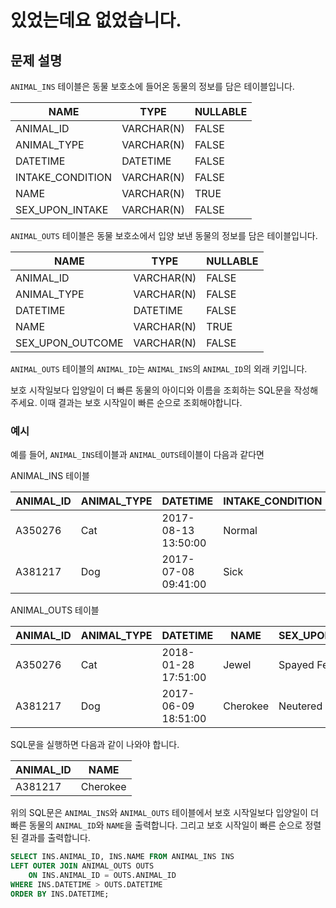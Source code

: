 # 있었는데요 없었습니다.

## 문제 설명

`ANIMAL_INS` 테이블은 동물 보호소에 들어온 동물의 정보를 담은 테이블입니다. 

NAME	| TYPE	| NULLABLE
----|-----|---------
ANIMAL_ID	| VARCHAR(N)	| FALSE
ANIMAL_TYPE	| VARCHAR(N)	| FALSE
DATETIME	| DATETIME	| FALSE
INTAKE_CONDITION	| VARCHAR(N)	| FALSE
NAME	| VARCHAR(N)	| TRUE
SEX_UPON_INTAKE	| VARCHAR(N)	| FALSE

`ANIMAL_OUTS` 테이블은 동물 보호소에서 입양 보낸 동물의 정보를 담은 테이블입니다. 

NAME	| TYPE	| NULLABLE
----|-----|-----
ANIMAL_ID	| VARCHAR(N)	| FALSE
ANIMAL_TYPE	| VARCHAR(N)	| FALSE
DATETIME	| DATETIME	| FALSE
NAME	| VARCHAR(N)	| TRUE
SEX_UPON_OUTCOME	| VARCHAR(N)	| FALSE

`ANIMAL_OUTS` 테이블의 `ANIMAL_ID`는 `ANIMAL_INS`의 `ANIMAL_ID`의 외래 키입니다.

보호 시작일보다 입양일이 더 빠른 동물의 아이디와 이름을 조회하는 SQL문을 작성해주세요. 이때 결과는 보호 시작일이 빠른 순으로 조회해야합니다.

### 예시
예를 들어, `ANIMAL_INS`테이블과 `ANIMAL_OUTS`테이블이 다음과 같다면

ANIMAL_INS 테이블

| ANIMAL_ID |	ANIMAL_TYPE |	DATETIME	          | INTAKE_CONDITION | NAME   | SEX_UPON_INTAKE  |
|-----------|--------------|------------------------|------------------------|-----------|---------------------------|
| A350276	  | Cat 	           | 2017-08-13 13:50:00	   | Normal	                        | Jewel	    | Spayed Female              |
| A381217	  | Dog	           | 2017-07-08 09:41:00	   | Sick	                        | Cherokee   | Neutered Male         |

ANIMAL_OUTS 테이블

| ANIMAL_ID | ANIMAL_TYPE | DATETIME             | NAME   | SEX_UPON_OUTCOME |
|-----------|---------------|-------------------|----------|-----------------|
| A350276   | Cat           | 2018-01-28 17:51:00 | Jewel    | Spayed Female   |
| A381217   | Dog           | 2017-06-09 18:51:00 | Cherokee | Neutered Male   |

SQL문을 실행하면 다음과 같이 나와야 합니다.

| ANIMAL_ID  | NAME     |
|-----------|----------|
| A381217    | Cherokee |


위의 SQL문은 `ANIMAL_INS`와 `ANIMAL_OUTS` 테이블에서 보호 시작일보다 입양일이 더 빠른 동물의 `ANIMAL_ID`와 `NAME`을 출력합니다. 그리고 보호 시작일이 빠른 순으로 정렬된 결과를 출력합니다.

```SQL
SELECT INS.ANIMAL_ID, INS.NAME FROM ANIMAL_INS INS
LEFT OUTER JOIN ANIMAL_OUTS OUTS
	ON INS.ANIMAL_ID = OUTS.ANIMAL_ID
WHERE INS.DATETIME > OUTS.DATETIME
ORDER BY INS.DATETIME;
```